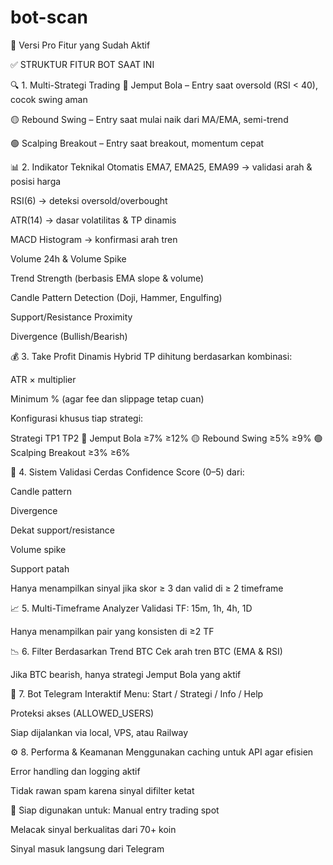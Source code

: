 # bot-scan

🧠  Versi Pro Fitur yang Sudah Aktif


✅ STRUKTUR FITUR BOT SAAT INI

🔍 1. Multi-Strategi Trading
🔴 Jemput Bola – Entry saat oversold (RSI < 40), cocok swing aman

🟡 Rebound Swing – Entry saat mulai naik dari MA/EMA, semi-trend

🟢 Scalping Breakout – Entry saat breakout, momentum cepat

📊 2. Indikator Teknikal Otomatis
EMA7, EMA25, EMA99 → validasi arah & posisi harga

RSI(6) → deteksi oversold/overbought

ATR(14) → dasar volatilitas & TP dinamis

MACD Histogram → konfirmasi arah tren

Volume 24h & Volume Spike

Trend Strength (berbasis EMA slope & volume)

Candle Pattern Detection (Doji, Hammer, Engulfing)

Support/Resistance Proximity

Divergence (Bullish/Bearish)

💰 3. Take Profit Dinamis Hybrid
TP dihitung berdasarkan kombinasi:

ATR × multiplier

Minimum % (agar fee dan slippage tetap cuan)

Konfigurasi khusus tiap strategi:

Strategi	TP1	TP2
🔴 Jemput Bola	≥7%	≥12%
🟡 Rebound Swing	≥5%	≥9%
🟢 Scalping Breakout	≥3%	≥6%

🧠 4. Sistem Validasi Cerdas
Confidence Score (0–5) dari:

Candle pattern

Divergence

Dekat support/resistance

Volume spike

Support patah

Hanya menampilkan sinyal jika skor ≥ 3 dan valid di ≥ 2 timeframe

📈 5. Multi-Timeframe Analyzer
Validasi TF: 15m, 1h, 4h, 1D

Hanya menampilkan pair yang konsisten di ≥2 TF

📉 6. Filter Berdasarkan Trend BTC
Cek arah tren BTC (EMA & RSI)

Jika BTC bearish, hanya strategi Jemput Bola yang aktif

🤖 7. Bot Telegram Interaktif
Menu: Start / Strategi / Info / Help

Proteksi akses (ALLOWED_USERS)

Siap dijalankan via local, VPS, atau Railway

⚙️ 8. Performa & Keamanan
Menggunakan caching untuk API agar efisien

Error handling dan logging aktif

Tidak rawan spam karena sinyal difilter ketat

🏁 Siap digunakan untuk:
Manual entry trading spot

Melacak sinyal berkualitas dari 70+ koin

Sinyal masuk langsung dari Telegram
